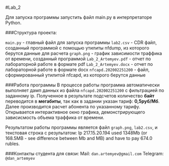 #Lab_2

Для запуска программы запустить файл main.py в интерпретаторе Python.

###Структура проекта:

`main.py` - главный файл для запуска программы
`lab2.csv` - CDR файл, созданный программой с помощью утилиты nfdump, из которого берутся данные для расчета
`graph.png` - график зависимости траффика от времени, созданный программой
`Lab_2_Artemyev.pdf` - отчет по лабораторной работе в формате pdf
`Lab_2_Artemyev.docx` - отчет по лабораторной работе в формате docx
`nfcapd.202002251200` - файл, сформированный утилитой nfcapd, из которого берутся данные

###Работа программы
В процессе работы программа автоматически выполняет дамп данных из файла `nfcapd.202002251200` с фильтрацией по заданному ip. Полученное в результате подсчетов количество **байт** переводится в **мегабиты**, так как в задании указан тариф: **0,5руб/Мб**. Далее производится расчет абонента по указанному тарифу. Открывается интерактивное окно графика, демонстрирующего зависисмость объема траффика от времени.

Результатом работы программы является файл `graph.png`, `lab2.csv`, и текстовая строка с результатом:
	Ip 217.15.20.194 used 1348Mb (or 168.5MB - see difference between Mb and MB) and have to pay 674.0 rubles.


###Контакты студента для связи:
Mail: `dan.artemyev@gmail.com`
Telegram: `@dan_artemyev`
